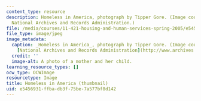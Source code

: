 ```yaml
---
content_type: resource
description: Homeless in America, photograph by Tipper Gore. (Image courtesy of the
  National Archives and Records Administration.)
file: /media/courses/11-421-housing-and-human-services-spring-2005/e5456931ffbadb3f75be7a577bf8d142_11-421s05-th.jpg
file_type: image/jpeg
image_metadata:
  caption: _Homeless in America_, photograph by Tipper Gore. (Image courtesy of the
    [National Archives and Records Administration](http://www.archives.gov/).)
  credit: ''
  image-alt: A photo of a mother and her child.
learning_resource_types: []
ocw_type: OCWImage
resourcetype: Image
title: Homeless in America (thumbnail)
uid: e5456931-ffba-db3f-75be-7a577bf8d142
---
```

